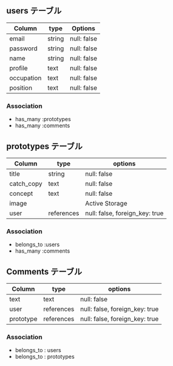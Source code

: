 ## users テーブル

|   Column   |  type  | Options                           |
|------------|--------|-----------------------------------|
|    email   | string | null: false                       |
|  password  | string | null: false                       |
|    name    | string | null: false                       |
|  profile   |  text  | null: false                       |
| occupation |  text  | null: false                       |
|  position  |  text  | null: false                       |

### Association
- has_many :prototypes
- has_many :comments

## prototypes テーブル
|   Column   |    type    | options                           |
|------------|------------|-----------------------------------|
|   title    |   string   | null: false                       |
| catch_copy |    text    | null: false                       |
|  concept   |    text    | null: false                       |
|   image    |            | Active Storage                    |
|    user    | references | null: false, foreign_key: true    |

### Association
- belongs_to :users
- has_many :comments

## Comments テーブル
|   Column   |    type    | options                           |
|------------|------------|-----------------------------------|
|    text    |    text    | null: false                       |
|    user    | references | null: false, foreign_key: true    |
| prototype  | references | null: false, foreign_key: true    |

### Association
- belongs_to : users
- belongs_to : prototypes
